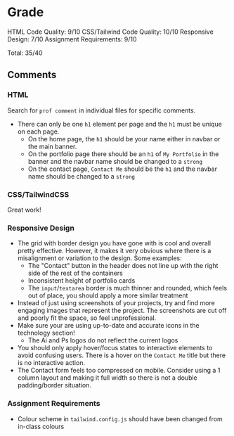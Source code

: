 # Grade
HTML Code Quality: 9/10
CSS/Tailwind Code Quality: 10/10
Responsive Design: 7/10
Assignment Requirements: 9/10

Total: 35/40

## Comments

### HTML
Search for `prof comment` in individual files for specific comments.

- There can only be one `h1` element per page and the `h1` must be unique on each page.
  - On the home page, the `h1` should be your name either in navbar or the main banner.
  - On the portfolio page there should be an `h1` of `My Portfolio` in the banner and the navbar name should be changed to a `strong`
  - On the contact page, `Contact Me` should be the `h1` and the navbar name should be changed to a `strong`

### CSS/TailwindCSS
Great work!

### Responsive Design
- The grid with border design you have gone with is cool and overall pretty effective. However, it makes it very obvious where there is a misalignment or variation to the design. Some examples:
  - The "Contact" button in the header does not line up with the right side of the rest of the containers
  - Inconsistent height of portfolio cards
  - The `input`/`textarea` border is much thinner and rounded, which feels out of place, you should apply a more similar treatment
- Instead of just using screenshots of your projects, try and find more engaging images that represent the project. The screenshots are cut off and poorly fit the space, so feel unprofessional.
- Make sure your are using up-to-date and accurate icons in the technology section!
  - The Ai and Ps logos do not reflect the current logos
- You should only apply hover/focus states to interactive elements to avoid confusing users. There is a hover on the `Contact Me` title but there is no interactive action.
- The Contact form feels too compressed on mobile. Consider using a 1 column layout and making it full width so there is not a double padding/border situation.

### Assignment Requirements
- Colour scheme in `tailwind.config.js` should have been changed from in-class colours